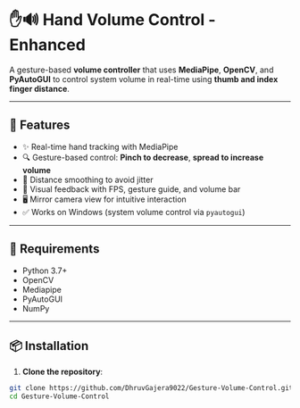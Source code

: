 # ✋🔊 Hand Volume Control - Enhanced

A gesture-based **volume controller** that uses **MediaPipe**, **OpenCV**, and **PyAutoGUI** to control system volume in real-time using **thumb and index finger distance**.

---

## 🎯 Features

- ✨ Real-time hand tracking with MediaPipe
- 🔍 Gesture-based control: **Pinch to decrease**, **spread to increase volume**
- 🧠 Distance smoothing to avoid jitter
- 🎨 Visual feedback with FPS, gesture guide, and volume bar
- 🖥️ Mirror camera view for intuitive interaction
- ✅ Works on Windows (system volume control via `pyautogui`)

---

## 🧰 Requirements

- Python 3.7+
- OpenCV
- Mediapipe
- PyAutoGUI
- NumPy

---

## 📦 Installation

1. **Clone the repository**:

```bash
git clone https://github.com/DhruvGajera9022/Gesture-Volume-Control.git
cd Gesture-Volume-Control
```
